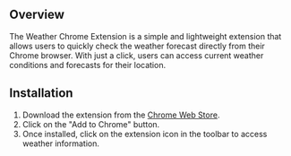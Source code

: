 
## Overview

The Weather Chrome Extension is a simple and lightweight extension that allows users to quickly check the weather forecast directly from their Chrome browser. With just a click, users can access current weather conditions and forecasts for their location.

## Installation

1. Download the extension from the [Chrome Web Store](https://chromewebstore.google.com/detail/weather-app/jmgkmgdbipcpdmohllejnchgpoicelam?hl=tr&utm_source=ext_sidebar).
2. Click on the "Add to Chrome" button.
3. Once installed, click on the extension icon in the toolbar to access weather information.


